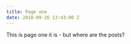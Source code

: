 ```yaml
---
title: Page one
date: 2018-09-26 13:43:00 Z
---
```


This is page one it is - but where are the posts?